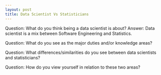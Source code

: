 ```yaml
---
layout: post
title: Data Scientist Vs Statisticians
---
```


Question: What do you think being a data scientist is about?
Answer: Data scientist is a mix between Software Engineering and Statistics. 

Question: What do you see as the major duties and/or knowledge areas?

Question: What differences/similarities do you see between data scientists and statisticians?

Question: How do you view yourself in relation to these two areas?
